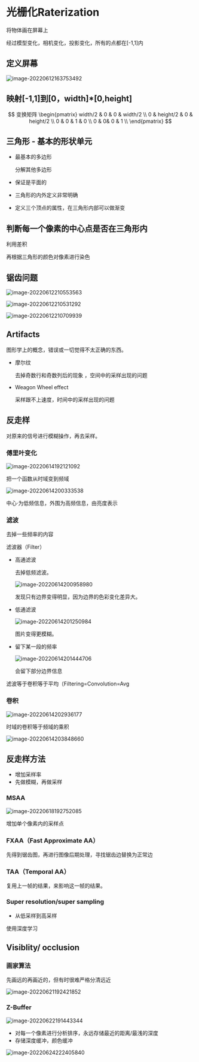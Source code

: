 # 光栅化Raterization

将物体画在屏幕上

经过模型变化，相机变化，投影变化，所有的点都在[-1,1]内

## 定义屏幕

![image-20220612163753492](04%20Rasterization.assets/image-20220612163753492.png)

## 映射[-1,1]到[0，width]*[0,height]

$$
变换矩阵
\begin{pmatrix}
width/2 & 0 & 0 & width/2 \\
0 & height/2 & 0 &  height/2 \\
0 & 0 & 1 & 0 \\
0 & 0& 0 & 1 \\
\end{pmatrix}
$$

## 三角形 - 基本的形状单元

- 最基本的多边形

  分解其他多边形

- 保证是平面的

- 三角形的内外定义非常明确

- 定义三个顶点的属性，在三角形内部可以做渐变

## 判断每一个像素的中心点是否在三角形内

利用差积

再根据三角形的颜色对像素进行染色

## 锯齿问题

![image-20220612210553563](04%20Rasterization.assets/image-20220612210553563.png)

![image-20220612210531292](04%20Rasterization.assets/image-20220612210531292.png)

![image-20220612210709939](04%20Rasterization.assets/image-20220612210709939.png)

## Artifacts

图形学上的概念，错误或一切觉得不太正确的东西。

- 摩尔纹

  去掉奇数行和奇数列后的现象 ，空间中的采样出现的问题

- Weagon Wheel effect

  采样跟不上速度，时间中的采样出现的问题

## 反走样

对原来的信号进行模糊操作，再去采样。

### 傅里叶变化

![image-20220614192121092](04%20Rasterization.assets/image-20220614192121092.png)

把一个函数从时域变到频域

![image-20220614200333538](04%20Rasterization.assets/image-20220614200333538.png)

中心·为低频信息，外围为高频信息，由亮度表示

### 滤波

去掉一些频率的内容

滤波器（Filter）

- 高通滤波

  去掉低频滤波。

  ![image-20220614200958980](04%20Rasterization.assets/image-20220614200958980.png)

  发现只有边界变得明显，因为边界的色彩变化差异大。

- 低通滤波

  ![image-20220614201250984](04%20Rasterization.assets/image-20220614201250984.png)

  图片变得更模糊。

- 留下某一段的频率

  ![image-20220614201444706](04%20Rasterization.assets/image-20220614201444706.png)

  会留下部分边界信息 

滤波等于卷积等于平均（Filtering=Convolution=Avg

### 卷积

![image-20220614202936177](04%20Rasterization.assets/image-20220614202936177.png)

 

时域的卷积等于频域的乘积

![image-20220614203848660](04%20Rasterization.assets/image-20220614203848660.png)

##  反走样方法

- 增加采样率
- 先做模糊，再做采样

### MSAA

![image-20220618192752085](04%20Rasterization.assets/image-20220618192752085.png)

增加单个像素内的采样点

### FXAA（Fast Approximate AA）

先得到锯齿图，再进行图像后期处理，寻找锯齿边替换为正常边

### TAA（Temporal AA）

复用上一帧的结果，来影响这一帧的结果。 

### Super resolution/super sampling

- 从低采样到高采样

使用深度学习 

## Visiblity/ occlusion

### 画家算法

先画远的再画近的，但有时很难严格分清远近

![image-20220621192421852](04%20Rasterization.assets/image-20220621192421852.png)

### Z-Buffer

![image-20220622191443344](04%20Rasterization.assets/image-20220622191443344.png)

- 对每一个像素进行分析排序，永远存储最近的距离/最浅的深度
- 存储深度缓冲，颜色缓冲

![image-20220624222405840](04%20Rasterization.assets/image-20220624222405840.png)


